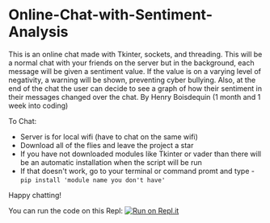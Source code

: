 # Online-Chat-with-Sentiment-Analysis
This is an online chat made with Tkinter, sockets, and threading. This will be a normal chat with your friends on the server but in the background, each message will be given a sentiment value. If the value is on a varying level of negativity, a warning will be shown, preventing cyber bullying. Also, at the end of the chat the user can decide to see a graph of how their sentiment in their messages changed over the chat. By Henry Boisdequin (1 month and 1 week into coding)

To Chat:
- Server is for local wifi (have to chat on the same wifi)
- Download all of the flies and leave the project a star
- If you have not downloaded modules like Tkinter or vader than there will be an automatic installation when the script will be run
- If that doesn't work, go to your terminal or command promt and type - 
```pip install 'module name you don't have'```

Happy chatting!

You can run the code on this Repl: [![Run on Repl.it](https://repl.it/badge/github/henryboisdequin/Online-Chat-with-Sentiment-Analysis)](https://repl.it/github/henryboisdequin/Online-Chat-with-Sentiment-Analysis)
